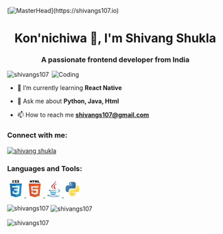 [![MasterHead]([https://images-wixmp-ed30a86b8c4ca887773594c2.wixmp.com/f/04a6618c-298b-408e-bf54-7f3ffd2d0917/d6lw0ik-6eb3100d-2a89-4798-9bfc-ce985c6f16af.png?token=eyJ0eXAiOiJKV1QiLCJhbGciOiJIUzI1NiJ9.eyJzdWIiOiJ1cm46YXBwOjdlMGQxODg5ODIyNjQzNzNhNWYwZDQxNWVhMGQyNmUwIiwiaXNzIjoidXJuOmFwcDo3ZTBkMTg4OTgyMjY0MzczYTVmMGQ0MTVlYTBkMjZlMCIsIm9iaiI6W1t7InBhdGgiOiJcL2ZcLzA0YTY2MThjLTI5OGItNDA4ZS1iZjU0LTdmM2ZmZDJkMDkxN1wvZDZsdzBpay02ZWIzMTAwZC0yYTg5LTQ3OTgtOWJmYy1jZTk4NWM2ZjE2YWYucG5nIn1dXSwiYXVkIjpbInVybjpzZXJ2aWNlOmZpbGUuZG93bmxvYWQiXX0.gQ1GD9W8m9CyaGfLEX9qwOu5_M9bvVIv7DeOTaONMmQ](https://i.pinimg.com/736x/a4/0c/07/a40c07636807774d6ef7be7944ecc162.jpg))](https://shivangs107.io)
<h1 align="center">Kon'nichiwa 👋, I'm Shivang Shukla</h1>
<h3 align="center">A passionate frontend developer from India</h3>
<img align="right" alt="Coding" width="400" src="https://encrypted-tbn0.gstatic.com/images?q=tbn:ANd9GcRxJH67NvHV91hm7f01rOhI4IcfGW3qpa8PBw&usqp=CAU"

<p align="left"> <img src="https://komarev.com/ghpvc/?username=shivangs107&label=Profile%20views&color=0e75b6&style=flat" alt="shivangs107" /> </p>

- 🌱 I’m currently learning **React Native**

- 💬 Ask me about **Python, Java, Html**

- 📫 How to reach me **shivangs107@gmail.com**

<h3 align="left">Connect with me:</h3>
<p align="left">
<a href="https://linkedin.com/in/shivang shukla" target="blank"><img align="center" src="https://raw.githubusercontent.com/rahuldkjain/github-profile-readme-generator/master/src/images/icons/Social/linked-in-alt.svg" alt="shivang shukla" height="30" width="40" /></a>
</p>

<h3 align="left">Languages and Tools:</h3>
<p align="left"> <a href="https://www.w3schools.com/css/" target="_blank" rel="noreferrer"> <img src="https://raw.githubusercontent.com/devicons/devicon/master/icons/css3/css3-original-wordmark.svg" alt="css3" width="40" height="40"/> </a> <a href="https://www.w3.org/html/" target="_blank" rel="noreferrer"> <img src="https://raw.githubusercontent.com/devicons/devicon/master/icons/html5/html5-original-wordmark.svg" alt="html5" width="40" height="40"/> </a> <a href="https://www.java.com" target="_blank" rel="noreferrer"> <img src="https://raw.githubusercontent.com/devicons/devicon/master/icons/java/java-original.svg" alt="java" width="40" height="40"/> </a> <a href="https://www.python.org" target="_blank" rel="noreferrer"> <img src="https://raw.githubusercontent.com/devicons/devicon/master/icons/python/python-original.svg" alt="python" width="40" height="40"/> </a> </p>

<p><img align="left" src="https://github-readme-stats.vercel.app/api/top-langs?username=shivangs107&show_icons=true&locale=en&layout=compact" alt="shivangs107" /></p>

<p>&nbsp;<img align="center" src="https://github-readme-stats.vercel.app/api?username=shivangs107&show_icons=true&locale=en" alt="shivangs107" /></p>

<p><img align="center" src="https://github-readme-streak-stats.herokuapp.com/?user=shivangs107&" alt="shivangs107" /></p>
